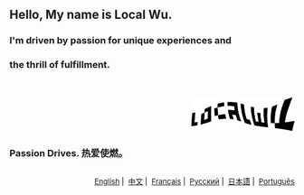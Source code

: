 ## Hello, My name is Local Wu.

### I'm driven by passion for unique experiences and <br/>

### the thrill of fulfillment. <br/>

<br/>

<p align="right">
<img height="60" src="Static/LocalWuSign.png" />
</p>

### Passion Drives. 热爱使燃。

##

<p align="right" style="color:black; font-size: small;">
  <a href="https://github.com/localwu/localwu/blob/main/README.md"><span>English</span></a>&nbsp|&nbsp
  <a href="https://github.com/localwu/localwu/blob/main/MultilingualVers/README_Ch.md"><span>中文</span></a>&nbsp|&nbsp
  <a href="https://github.com/localwu/localwu/blob/main/MultilingualVers/README_Fr.md"><span>Français</span></a>&nbsp|&nbsp
  <a href="https://github.com/localwu/localwu/blob/main/MultilingualVers/README_Ru.md"><span>Русский</span></a>&nbsp|&nbsp
  <a href="https://github.com/localwu/localwu/blob/main/MultilingualVers/README_Jp.md"><span>日本語</span></a>&nbsp|&nbsp
  <a href="https://github.com/localwu/localwu/blob/main/MultilingualVers/README_Pt.md"><span>Português</span></a>
</p>

